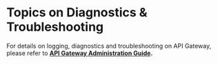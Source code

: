 Topics on Diagnostics & Troubleshooting
============================================================

For details on logging, diagnostics and troubleshooting on API Gateway, please refer to **[API Gateway Administration Guide](https://documentation.softwareag.com/webmethods/api_gateway/yai10-11/10-11_Api_Gateway_Administration_Guide.pdf).**

